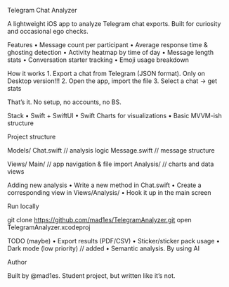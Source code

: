 Telegram Chat Analyzer

A lightweight iOS app to analyze Telegram chat exports. Built for curiosity and occasional ego checks.

Features
	•	Message count per participant
	•	Average response time & ghosting detection
	•	Activity heatmap by time of day
	•	Message length stats
	•	Conversation starter tracking
	•	Emoji usage breakdown

How it works
	1.	Export a chat from Telegram (JSON format). Only on Desktop version!!!
	2.	Open the app, import the file
	3.	Select a chat → get stats

That’s it. No setup, no accounts, no BS.

Stack
	•	Swift + SwiftUI
	•	Swift Charts for visualizations
	•	Basic MVVM-ish structure

Project structure

Models/
  Chat.swift         // analysis logic
  Message.swift      // message structure

Views/
  Main/              // app navigation & file import
  Analysis/          // charts and data views

Adding new analysis
	•	Write a new method in Chat.swift
	•	Create a corresponding view in Views/Analysis/
	•	Hook it up in the main screen

Run locally

git clone https://github.com/mad1es/TelegramAnalyzer.git
open TelegramAnalyzer.xcodeproj

TODO (maybe)
	•	Export results (PDF/CSV)
	•	Sticker/sticker pack usage
	•	Dark mode (low priority) // added
	•	Semantic analysis. By using AI
 	

Author

Built by @mad1es.
Student project, but written like it’s not.
